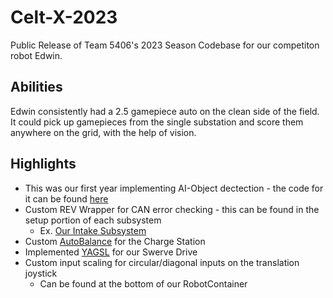 # Celt-X-2023
Public Release of Team 5406's 2023 Season Codebase for our competiton robot Edwin.

## Abilities
Edwin consistently had a 2.5 gamepiece auto on the clean side of the field. It could pick up gamepieces from the single substation and score them anywhere on the grid, with the help of vision.

## Highlights
- This was our first year implementing AI-Object dectection - the code for it can be found [here](./src/main/ObjectDetection)
- Custom REV Wrapper for CAN error checking - this can be found in the setup portion of each subsystem
    - Ex. [Our Intake Subsystem](./src/main/java/frc/team5406/robot/subsystems/superstructure/WristSubsystem.java)
- Custom [AutoBalance](./src/main/java/frc/team5406/robot/commands/AutoBalance/java) for the Charge Station
- Implemented [YAGSL](https://github.com/BroncBotz3481/YAGSL) for our Swerve Drive
- Custom input scaling for circular/diagonal inputs on the translation joystick
    - Can be found at the bottom of our RobotContainer
